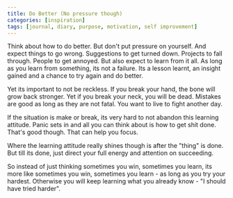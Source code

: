 ```yaml
---
title: Do Better (No pressure though)
categories: [inspiration]
tags: [journal, diary, purpose, motivation, self improvement]
---
```


Think about how to do better. But don't put pressure on yourself. And expect things to go wrong. Suggestions to get turned down. Projects to fall through. People to get annoyed. But also expect to learn from it all. As long as you learn from something, its not a failure. Its a lesson learnt, an insight gained and a chance to try again and do better.

Yet its important to not be reckless. If you break your hand, the bone will grow back stronger. Yet if you break your neck, you will be dead. Mistakes are good as long as they are not fatal. You want to live to fight another day.

If the situation is make or break, its very hard to not abandon this learning attitude. Panic sets in and all you can think about is how to get shit done. That's good though. That can help you focus.

Where the learning attitude really shines though is after the "thing" is done. But till its done, just direct your full energy and attention on succeeding.

So instead of just thinking sometimes you win, sometimes you learn, its more like sometimes you win, sometimes you learn - as long as you try your hardest. Otherwise you will keep learning what you already know - "I should have tried harder".
